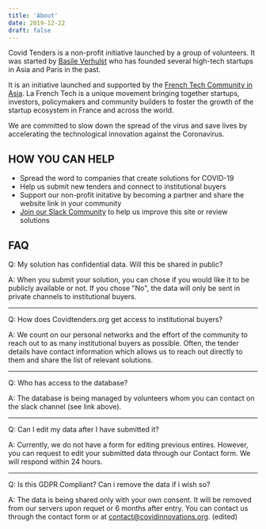 ```yaml
---
title: 'About'
date: 2019-12-22
draft: false
---
```


Covid Tenders is a non-profit initiative launched by a group of volunteers. It was started by [Basile
Verhulst](https://www.linkedin.com/in/basile-verhulst-a258a46b/) who has founded several high-tech
startups in Asia and Paris in the past.

It is an initiative launched and supported by the [French Tech Community in Asia](
https://hk.lafrenchtech.com/). La French Tech is a unique movement bringing together startups,
investors, policymakers and community builders to foster the growth of the startup ecosystem in
France and across the world.

We are committed to slow down the spread of the virus and save lives by accelerating the
technological innovation against the Coronavirus.

## HOW YOU CAN HELP

* Spread the word to companies that create solutions for COVID-19
* Help us submit new tenders and connect to institutional buyers
* Support our non-profit initative by becoming a partner and share the website link in your community
* [Join our Slack Community](https://join.slack.com/t/covidinnovations/shared_invite/zt-ct5vul0z-sLapNdP03~~AIp~WSBBsvg) to
  help us improve this site or review solutions

## FAQ

Q: My solution has confidential data. Will this be shared in public?

A: When you submit your solution, you can chose if you would like it to be publicly available or
not. If you chose "No", the data will only be sent in private channels to institutional buyers.

---

Q: How does Covidtenders.org get access to institutional buyers?

A: We count on our personal networks and the effort of the community to reach out to as many
institutional buyers as possible. Often, the tender details have contact information which allows us
to reach out directly to them and share the list of relevant solutions.

---

Q: Who has access to the database?

A: The database is being managed by volunteers whom you can contact on the slack channel (see link
above).

---

Q: Can I edit my data after I have submitted it?

A: Currently, we do not have a form for editing previous entires. However, you can request to edit
your submitted data through our Contact form. We will respond within 24 hours.

---

Q: Is this GDPR Compliant? Can i remove the data if i wish so?

A: The data is being shared only with your own consent. It will be removed from our servers upon
requet or 6 months after entry. You can contact us through the contact form or at
contact@covidinnovations.org. (edited)
